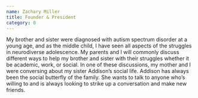 ```yaml
---
name: Zachary Miller
title: Founder & President
category: 0
---
```

My brother and sister were diagnosed with autism spectrum disorder at a young age, and as the middle child, I have seen all aspects of the struggles in neurodiverse adolescence. My parents and I will commonly discuss different ways to help my brother and sister with their struggles whether it be academic, work, or social. In one of these discussions, my mother and I were conversing about my sister Addison’s social life. Addison has always been the social butterfly of the family. She wants to talk to anyone who’s willing to and is always looking to strike up a conversation and make new friends.